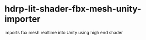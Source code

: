 # hdrp-lit-shader-fbx-mesh-unity-importer
imports fbx mesh realtime into Unity using high end shader
